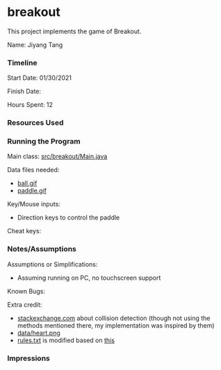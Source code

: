 # breakout

This project implements the game of Breakout.

Name: Jiyang Tang

### Timeline

Start Date: 01/30/2021

Finish Date:

Hours Spent: 12

### Resources Used

### Running the Program

Main class: [src/breakout/Main.java](src/breakout/Main.java)

Data files needed:

- [ball.gif](data/ball.gif)
- [paddle.gif](data/paddle.gif)

Key/Mouse inputs:

- Direction keys to control the paddle

Cheat keys:

### Notes/Assumptions

Assumptions or Simplifications:

- Assuming running on PC, no touchscreen support

Known Bugs:

Extra credit:

- [stackexchange.com](https://gamedev.stackexchange.com/questions/96337/collision-between-aabb-and-circle)
  about collision detection (though not using the methods mentioned there, my implementation was
  inspired by them)
- [data/heart.png](https://en.wikipedia.org/wiki/Heart_symbol)
- [rules.txt](data/rules.txt) is modified based
  on [this](https://en.wikipedia.org/wiki/Breakout_(video_game))

### Impressions

